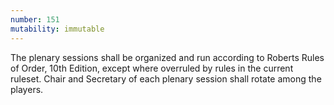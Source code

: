 ```yaml
---
number: 151
mutability: immutable
---
```


The plenary sessions shall be organized and run according to Roberts Rules of Order, 10th Edition, except where overruled by rules in the current ruleset. Chair and Secretary of each plenary session shall rotate among the players.
